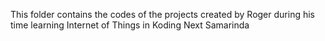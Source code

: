 This folder contains the codes of the projects created by Roger during his time learning Internet of Things in Koding Next Samarinda
